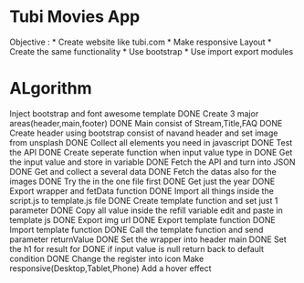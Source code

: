 # Tubi Movies App

Objective : * Create website like tubi.com
            * Make responsive Layout
            * Create the same functionality
            * Use bootstrap
            * Use import export modules

# ALgorithm
Inject bootstrap and font awesome template DONE
Create 3 major areas(header,main,footer) DONE
Main consist of Stream,Title,FAQ DONE
Create header using bootstrap consist of navand header and set image from unsplash DONE
Collect all elements you need in javascript DONE
Test the API DONE
Create seperate function when input value type in DONE
Get the input value and store in variable DONE
Fetch the API and turn into JSON DONE
Get and collect a several data DONE
Fetch the datas also for the images DONE
Try the in the one file first DONE
Get just the year DONE
Export wrapper and fetData function DONE
Import all things inside the script.js to template.js file DONE
Create template function and set just 1 parameter DONE
Copy all value inside the refill variable edit and paste in template js DONE
Export img url DONE
Export template function DONE
Import template function DONE
Call the template function and send parameter returnValue DONE
Set the wrapper into header main DONE
Set the h1 for result for DONE
if input value is null return back to default condition DONE
Change the register into icon
Make responsive(Desktop,Tablet,Phone)
Add a hover effect